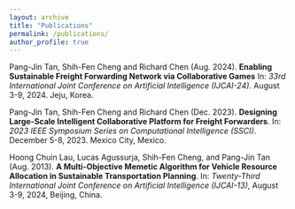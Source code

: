 ```yaml
---
layout: archive
title: "Publications"
permalink: /publications/
author_profile: true
---
```


<!-- {% if site.author.googlescholar %}
  <div class="wordwrap">You can also find my articles on <a href="{{site.author.googlescholar}}">my Google Scholar profile</a>.</div>
{% endif %}

{% include base_path %}

{% for post in site.publications reversed %}
  {% include archive-single.html %}
{% endfor %} -->

Pang-Jin Tan, Shih-Fen Cheng and Richard Chen (Aug. 2024). **Enabling Sustainable Freight Forwarding Network via Collaborative Games** In: *33rd International Joint Conference on Artificial Intelligence (IJCAI-24)*. August 3-9, 2024. Jeju, Korea.

Pang-Jin Tan, Shih-Fen Cheng and Richard Chen (Dec. 2023). **Designing Large-Scale Intelligent Collaborative Platform for Freight Forwarders**. In: *2023 IEEE Symposium Series on Computational Intelligence (SSCI)*. December 5-8, 2023. Mexico City, Mexico.

Hoong Chuin Lau, Lucas Agussurja, Shih-Fen Cheng, and Pang-Jin Tan (Aug. 2013). **A Multi-Objective Memetic Algorithm for Vehicle Resource Allocation in Sustainable Transportation Planning**. In: *Twenty-Third International Joint Conference on Artificial Intelligence (IJCAI-13)*, August 3-9, 2024, Beijing, China.
